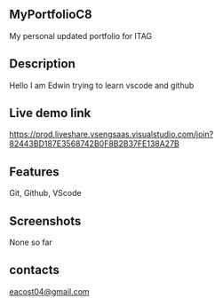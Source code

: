 ## MyPortfolioC8
My personal updated portfolio for ITAG

## Description
Hello I am Edwin trying to learn vscode and github

## Live demo link 
https://prod.liveshare.vsengsaas.visualstudio.com/join?82443BD187E3568742B0F8B2B37FE138A27B

##  Features
Git, Github, VScode
 
## Screenshots
None so far 

##  contacts
eacost04@gmail.com